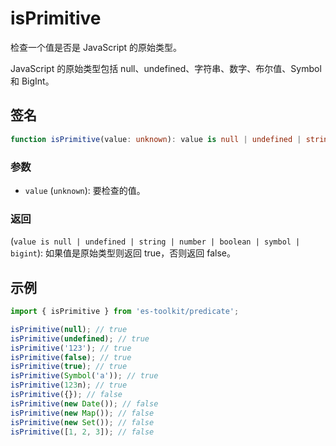 # isPrimitive

检查一个值是否是 JavaScript 的原始类型。

JavaScript 的原始类型包括 null、undefined、字符串、数字、布尔值、Symbol 和 BigInt。

## 签名

```typescript
function isPrimitive(value: unknown): value is null | undefined | string | number | boolean | symbol | bigint;
```

### 参数

- `value` (`unknown`): 要检查的值。

### 返回

(`value is null | undefined | string | number | boolean | symbol | bigint`): 如果值是原始类型则返回 true，否则返回 false。

## 示例

```typescript
import { isPrimitive } from 'es-toolkit/predicate';

isPrimitive(null); // true
isPrimitive(undefined); // true
isPrimitive('123'); // true
isPrimitive(false); // true
isPrimitive(true); // true
isPrimitive(Symbol('a')); // true
isPrimitive(123n); // true
isPrimitive({}); // false
isPrimitive(new Date()); // false
isPrimitive(new Map()); // false
isPrimitive(new Set()); // false
isPrimitive([1, 2, 3]); // false
```
